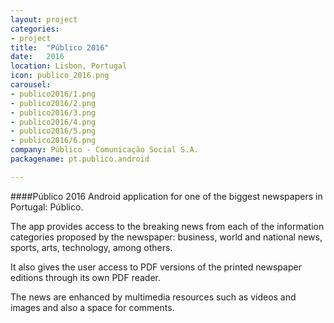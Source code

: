 ```yaml
---
layout: project
categories:
- project
title:  "Público 2016"
date:   2016
location: Lisbon, Portugal
icon: publico_2016.png
carousel:
- publico2016/1.png
- publico2016/2.png
- publico2016/3.png
- publico2016/4.png
- publico2016/5.png
- publico2016/6.png
company: Público - Comunicação Social S.A.
packagename: pt.publico.android

---
```

####Público 2016
Android application for one of the biggest newspapers in Portugal: Público.  

The app provides access to the breaking news from each of the information categories
proposed by the newspaper: business, world and national news, sports, arts, technology,
among others.  

It also gives the user access to PDF versions of the printed newspaper editions through
its own PDF reader.  

The news are enhanced by multimedia resources such as videos and images and also a
space for comments.
